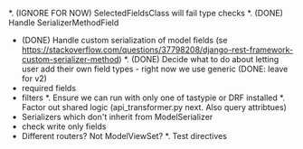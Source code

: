 *. (IGNORE FOR NOW) SelectedFieldsClass will fail type checks 
*. (DONE) Handle SerializerMethodField
*  (DONE) Handle custom serialization of model fields (se https://stackoverflow.com/questions/37798208/django-rest-framework-custom-serializer-method)
*. (DONE) Decide what to do about letting user add their own field types - right now we use generic (DONE: leave for v2)
*  required fields 
* filters
*. Ensure we can run with only one of tastypie or DRF installed
*. Factor out shared logic (api_transformer.py next. Also query attribtues)
* Serializers which don't inherit from ModelSerializer
* check write only fields
* Different routers? Not ModelViewSet?
*. Test directives

